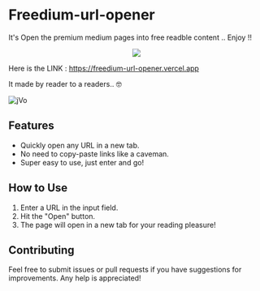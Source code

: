 # Freedium-url-opener
It's Open the premium medium pages into free readble content .. Enjoy !!


<p align="center">
  <a href="#">
      <img src="https://api.visitorbadge.io/api/VisitorHit?user=vikky2810&repo=https://github.com/vikky2810/Freedium-url-opener.git&countColor=%231824c9" />
   </a>
</p>


Here is the LINK : https://freedium-url-opener.vercel.app

It made by reader to a readers.. 🤓

![jVo](https://github.com/user-attachments/assets/670dac3e-6677-4797-8ff0-251036d75fa7)


## Features

- Quickly open any URL in a new tab.
- No need to copy-paste links like a caveman.
- Super easy to use, just enter and go!

## How to Use

1. Enter a URL in the input field.
2. Hit the "Open" button.
3. The page will open in a new tab for your reading pleasure!

## Contributing

Feel free to submit issues or pull requests if you have suggestions for improvements. Any help is appreciated!


